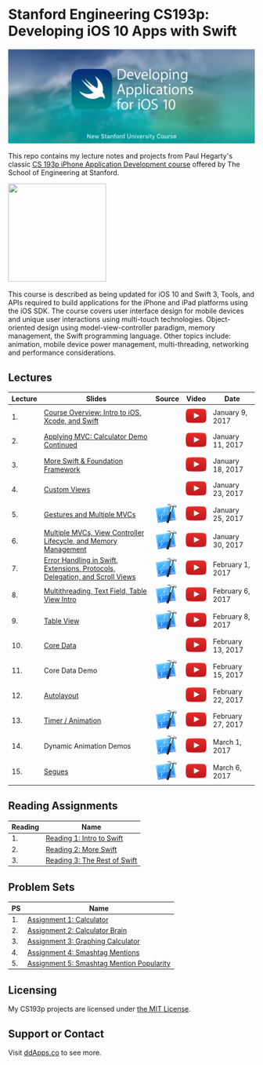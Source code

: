 # Stanford Engineering CS193p: Developing iOS 10 Apps with Swift

![](art/iTunesU.png?raw=true)

This repo contains my lecture notes and projects from Paul Hegarty's classic [CS 193p iPhone Application Development course](http://web.stanford.edu/class/cs193p/cgi-bin/drupal/) offered by The School of Engineering at Stanford.

<img src="https://raw.githubusercontent.com/duliodenis/cs193p-Winter-2017/master/art/cs193p.jpg" width="200px" height="200px" />

This course is described as being updated for iOS 10 and Swift 3, Tools, and APIs required to build applications for the iPhone and iPad platforms using the iOS SDK. The course covers user interface design for mobile devices and unique user interactions using multi-touch technologies. Object-oriented design using model-view-controller paradigm, memory management, the Swift programming language. Other topics include: animation, mobile device power management, multi-threading, networking and performance considerations.

## Lectures
Lecture | Slides | Source | Video | Date
| ------------- | ------------- | ------------- | ------------- | -------------
| 1. | [Course Overview: Intro to iOS, Xcode, and Swift](slides/Lecture-1-Slides.pdf) |  | [![](art/play.png?raw=true)](https://youtu.be/ilQ-tq772VI?list=PLPA-ayBrweUz32NSgNZdl0_QISw-f12Ai) | January 9, 2017
| 2. | [Applying MVC: Calculator Demo Continued](slides/Lecture-2-Slides.pdf) |  | [![](art/play.png?raw=true)](https://youtu.be/-auG-myu02Q?list=PLPA-ayBrweUz32NSgNZdl0_QISw-f12Ai) | January 11, 2017
| 3. | [More Swift & Foundation Framework](slides/Lecture-3-Slides.pdf) |  | [![](art/play.png?raw=true)](https://youtu.be/4VoSeyy6KRc?list=PLPA-ayBrweUz32NSgNZdl0_QISw-f12Ai) | January 18, 2017
| 4. | [Custom Views](slides/Lecture-4-Slides.pdf) |  | [![](art/play.png?raw=true)](https://youtu.be/Lx4Ohhsc3ho?list=PLPA-ayBrweUz32NSgNZdl0_QISw-f12Ai) | January 23, 2017
| 5. | [Gestures and Multiple MVCs](slides/Lecture-5-Slides.pdf) | [![](art/Xcode.png?raw=true)](democode/Lecture-5-Demo-Code_FaceIt.pdf) | [![](art/play.png?raw=true)](https://youtu.be/FXinJu_NkWU?list=PLPA-ayBrweUz32NSgNZdl0_QISw-f12Ai) | January 25, 2017
| 6. | [Multiple MVCs, View Controller Lifecycle, and Memory Management ](slides/Lecture-6-Slides.pdf) | [![](art/Xcode.png?raw=true)](democode/Lecture-6-Demo-Code_FaceIt.pdf) | [![](art/play.png?raw=true)](https://youtu.be/HQrXM2zUPvY?list=PLPA-ayBrweUz32NSgNZdl0_QISw-f12Ai) | January 30, 2017
| 7. | [Error Handling in Swift, Extensions, Protocols, Delegation, and Scroll Views](slides/Lecture-7-Slides.pdf) | [![](art/Xcode.png?raw=true)](democode/Lecture-7-Demo-Code_Cassini.pdf) | [![](art/play.png?raw=true)](https://youtu.be/GIlsl-6TqmM?list=PLPA-ayBrweUz32NSgNZdl0_QISw-f12Ai) | February 1, 2017
| 8. | [Multithreading, Text Field, Table View Intro](slides/Lecture-8-Slides.pdf) | [![](art/Xcode.png?raw=true)](democode/Lecture-8-Demo-Code_Cassini.pdf) | [![](art/play.png?raw=true)](https://youtu.be/-h9kbzg3RK8?list=PLPA-ayBrweUz32NSgNZdl0_QISw-f12Ai) | February 6, 2017
| 9. | [Table View](slides/Lecture-9-Slides.pdf) | [![](art/Xcode.png?raw=true)](democode/Lecture-9-Demo-Code_Smashtag.pdf) |  [![](art/play.png?raw=true)](https://youtu.be/78LWmmDxr4k?list=PLPA-ayBrweUz32NSgNZdl0_QISw-f12Ai) | February 8, 2017
| 10. | [Core Data](slides/Lecture-10-Slides.pdf) |  |  [![](art/play.png?raw=true)](https://youtu.be/ssIpdu73p7A?list=PLPA-ayBrweUz32NSgNZdl0_QISw-f12Ai) | February 13, 2017
| 11. | Core Data Demo | [![](art/Xcode.png?raw=true)](democode/Lecture-11-Demo-Code_Smashtag.pdf) | [![](art/play.png?raw=true)](https://youtu.be/whF63GTaW1w?list=PLPA-ayBrweUz32NSgNZdl0_QISw-f12Ai) | February 15, 2017
| 12. | [Autolayout](slides/Lecture-12-Slides.pdf) | | [![](art/play.png?raw=true)](https://youtu.be/UPpl3LV5L8w?list=PLPA-ayBrweUz32NSgNZdl0_QISw-f12Ai) | February 22, 2017
| 13. | [Timer / Animation](slides/Lecture-13-Slides.pdf) | [![](art/Xcode.png?raw=true)](democode/Lecture-13-Demo-Code_FaceIt.pdf) | [![](art/play.png?raw=true)](https://youtu.be/6tdNJwDwFys?list=PLPA-ayBrweUz32NSgNZdl0_QISw-f12Ai) | February 27, 2017
| 14. | Dynamic Animation Demos | [![](art/Xcode.png?raw=true)](democode/Lecture-14-Demo-Code_Asteroids.pdf) | [![](art/play.png?raw=true)](https://youtu.be/8RYQ1a_ZDmw?list=PLPA-ayBrweUz32NSgNZdl0_QISw-f12Ai) | March 1, 2017
| 15. | [Segues](slides/Lecture-15-Slides.pdf) | [![](art/Xcode.png?raw=true)](democode/Lecture-15-Demo-Code_FaceIt_Segues.pdf) | [![](art/play.png?raw=true)](https://youtu.be/MJkLuBbkgGc?list=PLPA-ayBrweUz32NSgNZdl0_QISw-f12Ai) | March 6, 2017

## Reading Assignments

Reading  | Name
| ------------- | -------------
| 1. | [Reading 1: Intro to Swift](reading/Reading_Assignment_1_Intro_to_Swift.pdf)
| 2. | [Reading 2: More Swift](reading/Reading_Assignment_2_More_Swift.pdf)
| 3. | [Reading 3: The Rest of Swift](reading/Reading_Assignment_3_The_Rest_of_Swift.pdf)

## Problem Sets

PS  | Name
| ------------- | -------------
| 1. | [Assignment 1: Calculator](problemsets/Programming_Project_1_Calculator.pdf)
| 2. | [Assignment 2: Calculator Brain](problemsets/Programming_Project_2_Calculator_Brain.pdf)
| 3. | [Assignment 3: Graphing Calculator](problemsets/Programming_Project_3_Graphing_Calc.pdf)
| 4. | [Assignment 4: Smashtag Mentions](problemsets/Programming_Project_4_Smashtag_Mentions.pdf)
| 5. | [Assignment 5: Smashtag Mention Popularity](problemsets/Programming_Project_5_Smashtag_Mention_Popularity.pdf)

## Licensing
My CS193p projects are licensed under [the MIT License](LICENSE).

## Support or Contact
Visit [ddApps.co](http://ddapps.co) to see more.
